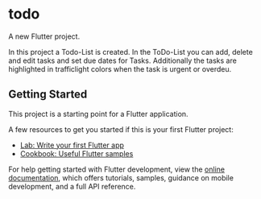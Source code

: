 # todo

A new Flutter project.

In this project a Todo-List is created. In the ToDo-List you can add, delete and edit tasks and set due dates for Tasks. Additionally the tasks are highlighted in trafficlight colors when the task is urgent or overdeu.

## Getting Started

This project is a starting point for a Flutter application.

A few resources to get you started if this is your first Flutter project:

- [Lab: Write your first Flutter app](https://docs.flutter.dev/get-started/codelab)
- [Cookbook: Useful Flutter samples](https://docs.flutter.dev/cookbook)

For help getting started with Flutter development, view the
[online documentation](https://docs.flutter.dev/), which offers tutorials,
samples, guidance on mobile development, and a full API reference.
